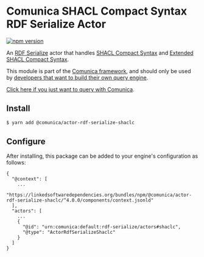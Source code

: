 # Comunica SHACL Compact Syntax RDF Serialize Actor

[![npm version](https://badge.fury.io/js/%40comunica%2Factor-rdf-serialize-shaclc.svg)](https://www.npmjs.com/package/@comunica/actor-rdf-serialize-shaclc)

An [RDF Serialize](https://github.com/comunica/comunica/tree/master/packages/bus-rdf-serialize) actor that handles
[SHACL Compact Syntax](https://w3c.github.io/shacl/shacl-compact-syntax/) and [Extended SHACL Compact Syntax](https://github.com/jeswr/shaclcjs#extended-shacl-compact-syntax).

This module is part of the [Comunica framework](https://github.com/comunica/comunica),
and should only be used by [developers that want to build their own query engine](https://comunica.dev/docs/modify/).

[Click here if you just want to query with Comunica](https://comunica.dev/docs/query/).

## Install

```bash
$ yarn add @comunica/actor-rdf-serialize-shaclc
```

## Configure

After installing, this package can be added to your engine's configuration as follows:
```text
{
  "@context": [
    ...
    "https://linkedsoftwaredependencies.org/bundles/npm/@comunica/actor-rdf-serialize-shaclc/^4.0.0/components/context.jsonld"
  ],
  "actors": [
    ...
    {
      "@id": "urn:comunica:default:rdf-serialize/actors#shaclc",
      "@type": "ActorRdfSerializeShaclc"
    }
  ]
}
```
